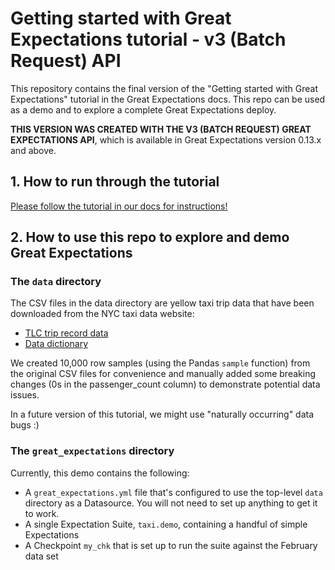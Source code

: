 # Getting started with Great Expectations tutorial - v3 (Batch Request) API

This repository contains the final version of the "Getting started with Great Expectations" tutorial in the Great 
Expectations docs. This repo can be used as a demo and to explore a complete Great Expectations deploy.

**THIS VERSION WAS CREATED WITH THE V3 (BATCH REQUEST) GREAT EXPECTATIONS API**, which is available in Great Expectations 
version 0.13.x and above. 

## 1. How to run through the tutorial
[Please follow the tutorial in our docs for instructions!](https://docs.greatexpectations.io/en/latest/guides/tutorials/getting_started_v3_api.html)

## 2. How to use this repo to explore and demo Great Expectations

### The `data` directory

The CSV files in the data directory are yellow taxi trip data that have been downloaded from the NYC taxi data website:
* [TLC trip record data](https://www1.nyc.gov/site/tlc/about/tlc-trip-record-data.page)
* [Data dictionary](https://www1.nyc.gov/assets/tlc/downloads/pdf/data_dictionary_trip_records_yellow.pdf)

We created 10,000 row samples (using the Pandas ``sample`` function) from the original CSV files for convenience and manually added some breaking changes (0s in the passenger_count column) to demonstrate potential data issues. 

In a future version of this tutorial, we might use "naturally occurring" data bugs :)

### The `great_expectations` directory
Currently, this demo contains the following:
* A `great_expectations.yml` file that's configured to use the top-level `data` directory as a Datasource. You will not need to set up anything to get it to work.
* A single Expectation Suite, `taxi.demo`, containing a handful of simple Expectations
* A Checkpoint `my_chk` that is set up to run the suite against the February data set
